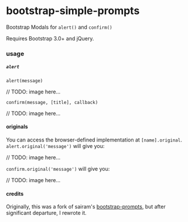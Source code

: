 bootstrap-simple-prompts
========================

Bootstrap Modals for `alert()` and `confirm()`

Requires Bootstrap 3.0+ and jQuery.

### usage

##### `alert`

`alert(message)`

// TODO: image here...

`confirm(message, [title], callback)`

// TODO: image here...



#### originals

You can access the browser-defined implementation at `[name].original`.
`alert.original('message')` will give you:

// TODO: image here...

`confirm.original('message')` will give you:

// TODO: image here...

#### credits

Originally, this was a fork of sairam's [bootstrap-prompts](https://github.com/sairam/bootstrap-prompts), but after significant departure, I rewrote it.